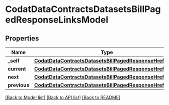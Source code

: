 # CodatDataContractsDatasetsBillPagedResponseLinksModel

## Properties
Name | Type | Description | Notes
------------ | ------------- | ------------- | -------------
**_self** | [**CodatDataContractsDatasetsBillPagedResponseHrefModel**](CodatDataContractsDatasetsBillPagedResponseHrefModel.md) |  | [optional] 
**current** | [**CodatDataContractsDatasetsBillPagedResponseHrefModel**](CodatDataContractsDatasetsBillPagedResponseHrefModel.md) |  | [optional] 
**next** | [**CodatDataContractsDatasetsBillPagedResponseHrefModel**](CodatDataContractsDatasetsBillPagedResponseHrefModel.md) |  | [optional] 
**previous** | [**CodatDataContractsDatasetsBillPagedResponseHrefModel**](CodatDataContractsDatasetsBillPagedResponseHrefModel.md) |  | [optional] 

[[Back to Model list]](../README.md#documentation-for-models) [[Back to API list]](../README.md#documentation-for-api-endpoints) [[Back to README]](../README.md)


